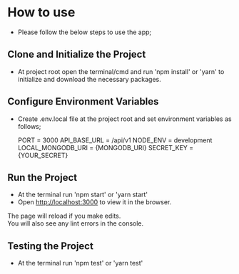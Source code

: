 # How to use
- Please follow the below steps to use the app;

## Clone and Initialize the Project
- At project root open the terminal/cmd and run 'npm install' or 'yarn' to initialize and download the necessary packages.

## Configure Environment Variables
- Create .env.local file at the project root and set environment variables as follows;

  PORT = 3000
  API_BASE_URL = /api/v1
  NODE_ENV = development
  LOCAL_MONGODB_URI = {MONGODB_URI}
  SECRET_KEY = {YOUR_SECRET}

## Run the Project
- At the terminal run 'npm start' or 'yarn start'
- Open [http://localhost:3000](http://localhost:3000) to view it in the browser.

The page will reload if you make edits.\
You will also see any lint errors in the console.

## Testing the Project
- At the terminal run 'npm test' or 'yarn test'
